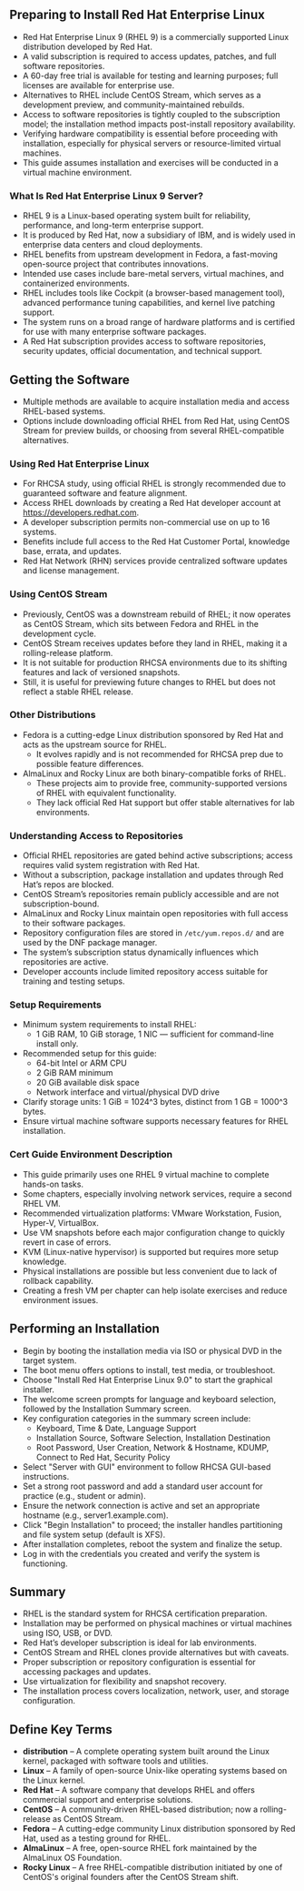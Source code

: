 ## Preparing to Install Red Hat Enterprise Linux

- Red Hat Enterprise Linux 9 (RHEL 9) is a commercially supported Linux distribution developed by Red Hat.
- A valid subscription is required to access updates, patches, and full software repositories.
- A 60-day free trial is available for testing and learning purposes; full licenses are available for enterprise use.
- Alternatives to RHEL include CentOS Stream, which serves as a development preview, and community-maintained rebuilds.
- Access to software repositories is tightly coupled to the subscription model; the installation method impacts post-install repository availability.
- Verifying hardware compatibility is essential before proceeding with installation, especially for physical servers or resource-limited virtual machines.
- This guide assumes installation and exercises will be conducted in a virtual machine environment.

### What Is Red Hat Enterprise Linux 9 Server?

- RHEL 9 is a Linux-based operating system built for reliability, performance, and long-term enterprise support.
- It is produced by Red Hat, now a subsidiary of IBM, and is widely used in enterprise data centers and cloud deployments.
- RHEL benefits from upstream development in Fedora, a fast-moving open-source project that contributes innovations.
- Intended use cases include bare-metal servers, virtual machines, and containerized environments.
- RHEL includes tools like Cockpit (a browser-based management tool), advanced performance tuning capabilities, and kernel live patching support.
- The system runs on a broad range of hardware platforms and is certified for use with many enterprise software packages.
- A Red Hat subscription provides access to software repositories, security updates, official documentation, and technical support.

## Getting the Software

- Multiple methods are available to acquire installation media and access RHEL-based systems.
- Options include downloading official RHEL from Red Hat, using CentOS Stream for preview builds, or choosing from several RHEL-compatible alternatives.

### Using Red Hat Enterprise Linux

- For RHCSA study, using official RHEL is strongly recommended due to guaranteed software and feature alignment.
- Access RHEL downloads by creating a Red Hat developer account at https://developers.redhat.com.
- A developer subscription permits non-commercial use on up to 16 systems.
- Benefits include full access to the Red Hat Customer Portal, knowledge base, errata, and updates.
- Red Hat Network (RHN) services provide centralized software updates and license management.

### Using CentOS Stream

- Previously, CentOS was a downstream rebuild of RHEL; it now operates as CentOS Stream, which sits between Fedora and RHEL in the development cycle.
- CentOS Stream receives updates before they land in RHEL, making it a rolling-release platform.
- It is not suitable for production RHCSA environments due to its shifting features and lack of versioned snapshots.
- Still, it is useful for previewing future changes to RHEL but does not reflect a stable RHEL release.

### Other Distributions

- Fedora is a cutting-edge Linux distribution sponsored by Red Hat and acts as the upstream source for RHEL.
  - It evolves rapidly and is not recommended for RHCSA prep due to possible feature differences.
- AlmaLinux and Rocky Linux are both binary-compatible forks of RHEL.
  - These projects aim to provide free, community-supported versions of RHEL with equivalent functionality.
  - They lack official Red Hat support but offer stable alternatives for lab environments.

### Understanding Access to Repositories

- Official RHEL repositories are gated behind active subscriptions; access requires valid system registration with Red Hat.
- Without a subscription, package installation and updates through Red Hat’s repos are blocked.
- CentOS Stream’s repositories remain publicly accessible and are not subscription-bound.
- AlmaLinux and Rocky Linux maintain open repositories with full access to their software packages.
- Repository configuration files are stored in `/etc/yum.repos.d/` and are used by the DNF package manager.
- The system’s subscription status dynamically influences which repositories are active.
- Developer accounts include limited repository access suitable for training and testing setups.

### Setup Requirements

- Minimum system requirements to install RHEL:
  - 1 GiB RAM, 10 GiB storage, 1 NIC — sufficient for command-line install only.
- Recommended setup for this guide:
  - 64-bit Intel or ARM CPU
  - 2 GiB RAM minimum
  - 20 GiB available disk space
  - Network interface and virtual/physical DVD drive
- Clarify storage units: 1 GiB = 1024^3 bytes, distinct from 1 GB = 1000^3 bytes.
- Ensure virtual machine software supports necessary features for RHEL installation.

### Cert Guide Environment Description

- This guide primarily uses one RHEL 9 virtual machine to complete hands-on tasks.
- Some chapters, especially involving network services, require a second RHEL VM.
- Recommended virtualization platforms: VMware Workstation, Fusion, Hyper-V, VirtualBox.
- Use VM snapshots before each major configuration change to quickly revert in case of errors.
- KVM (Linux-native hypervisor) is supported but requires more setup knowledge.
- Physical installations are possible but less convenient due to lack of rollback capability.
- Creating a fresh VM per chapter can help isolate exercises and reduce environment issues.

## Performing an Installation

- Begin by booting the installation media via ISO or physical DVD in the target system.
- The boot menu offers options to install, test media, or troubleshoot.
- Choose "Install Red Hat Enterprise Linux 9.0" to start the graphical installer.
- The welcome screen prompts for language and keyboard selection, followed by the Installation Summary screen.
- Key configuration categories in the summary screen include:
  - Keyboard, Time & Date, Language Support
  - Installation Source, Software Selection, Installation Destination
  - Root Password, User Creation, Network & Hostname, KDUMP, Connect to Red Hat, Security Policy
- Select "Server with GUI" environment to follow RHCSA GUI-based instructions.
- Set a strong root password and add a standard user account for practice (e.g., student or admin).
- Ensure the network connection is active and set an appropriate hostname (e.g., server1.example.com).
- Click "Begin Installation" to proceed; the installer handles partitioning and file system setup (default is XFS).
- After installation completes, reboot the system and finalize the setup.
- Log in with the credentials you created and verify the system is functioning.

## Summary

- RHEL is the standard system for RHCSA certification preparation.
- Installation may be performed on physical machines or virtual machines using ISO, USB, or DVD.
- Red Hat’s developer subscription is ideal for lab environments.
- CentOS Stream and RHEL clones provide alternatives but with caveats.
- Proper subscription or repository configuration is essential for accessing packages and updates.
- Use virtualization for flexibility and snapshot recovery.
- The installation process covers localization, network, user, and storage configuration.

## Define Key Terms

- **distribution** – A complete operating system built around the Linux kernel, packaged with software tools and utilities.
- **Linux** – A family of open-source Unix-like operating systems based on the Linux kernel.
- **Red Hat** – A software company that develops RHEL and offers commercial support and enterprise solutions.
- **CentOS** – A community-driven RHEL-based distribution; now a rolling-release as CentOS Stream.
- **Fedora** – A cutting-edge community Linux distribution sponsored by Red Hat, used as a testing ground for RHEL.
- **AlmaLinux** – A free, open-source RHEL fork maintained by the AlmaLinux OS Foundation.
- **Rocky Linux** – A free RHEL-compatible distribution initiated by one of CentOS's original founders after the CentOS Stream shift.

